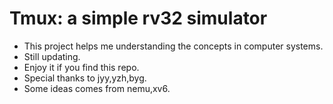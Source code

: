 # Tmux: a simple rv32 simulator
* This project helps me understanding the concepts in computer systems.
* Still updating.
* Enjoy it if you find this repo.
* Special thanks to jyy,yzh,byg.
* Some ideas comes from nemu,xv6.